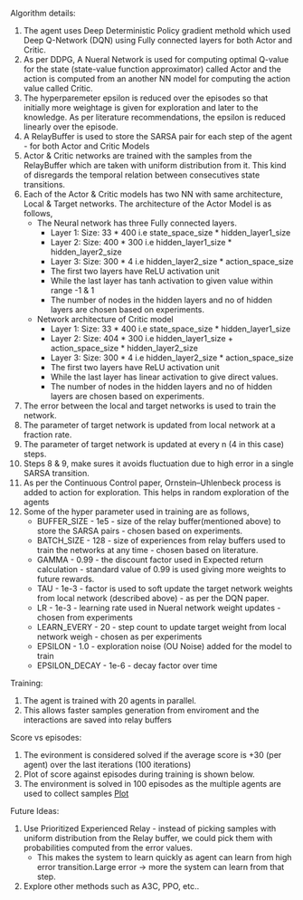 Algorithm details:
1. The agent uses Deep Deterministic Policy gradient methold which used Deep Q-Network (DQN) using Fully connected layers for both Actor and Critic.
2. As per DDPG, A Nueral Network is used for computing optimal Q-value for the state (state-value function approximator) called Actor and the action is
    computed from an another NN model for computing the action value called Critic.
3. The hyperparemeter epsilon is reduced over the episodes so that initially more weightage is given for exploration and later to the knowledge. As per literature recommendations,
   the epsilon is reduced linearly over the episode.
4. A RelayBuffer is used to store the SARSA pair for each step of the agent - for both Actor and Critic Models
5. Actor & Critic networks are trained with the samples from the RelayBuffer which are taken with uniform distribution from it. This kind of disregards the temporal relation between consecutives state transitions.
6. Each of the Actor & Critic models has two NN with same architecture, Local & Target networks. The architecture of the Actor Model is as follows,
    * The Neural network has three Fully connected layers.
      * Layer 1: Size: 33 * 400 i.e state_space_size * hidden_layer1_size
      * Layer 2: Size: 400 * 300 i.e hidden_layer1_size * hidden_layer2_size
      * Layer 3: Size: 300 * 4 i.e hidden_layer2_size * action_space_size
      * The first two layers have ReLU activation unit
      * While the last layer has tanh activation to given value within range -1 & 1
      * The number of nodes in the hidden layers and no of hidden layers are chosen based on experiments.
    * Network architecture of Critic model
      * Layer 1: Size: 33 * 400 i.e state_space_size * hidden_layer1_size
      * Layer 2: Size: 404 * 300 i.e hidden_layer1_size + action_space_size * hidden_layer2_size
      * Layer 3: Size: 300 * 4 i.e hidden_layer2_size * action_space_size
      * The first two layers have ReLU activation unit
      * While the last layer has linear activation to give direct values.
      * The number of nodes in the hidden layers and no of hidden layers are chosen based on experiments.
7. The error between the local and target networks is used to train the network.
8. The parameter of target network is updated from local network at a fraction rate.
9. The parameter of target network is updated at every n (4 in this case) steps.
10. Steps 8 & 9, make sures it avoids fluctuation due to high error in a single SARSA transition.
11. As per the Continuous Control paper,  Ornstein–Uhlenbeck process is added to action for exploration. This helps in random exploration of the agents
12. Some of the hyper parameter used in training are as follows,
    * BUFFER_SIZE - 1e5 - size of the relay buffer(mentioned above) to store the SARSA pairs - chosen based on experiments.
    * BATCH_SIZE - 128 - size of experiences from relay buffers used to train the networks at any time - chosen based on literature.
    * GAMMA - 0.99 - the discount factor used in Expected return calculation - standard value of 0.99 is used giving more weights to future rewards.
    * TAU - 1e-3 - factor is used to soft update the target network weights from local network (described above) - as per the DQN paper.
    * LR - 1e-3 - learning rate used in Nueral network weight updates - chosen from experiments
    * LEARN_EVERY - 20 - step count to update target weight from local network weigh - chosen as per experiments
    * EPSILON - 1.0 - exploration noise (OU Noise) added for the model to train
    * EPSILON_DECAY - 1e-6 - decay factor over time

Training:
  1. The agent is trained with 20 agents in parallel.
  2. This allows faster samples generation from enviroment and the interactions are saved into relay buffers

Score vs episodes:
  1. The evironment is considered solved if the average score is +30 (per agent) over the last iterations (100 iterations)
  2. Plot of score against episodes during training is shown below.
  3. The environment is solved in 100 episodes as the multiple agents are used to collect samples
  [Plot]()

Future Ideas:
  1. Use Prioritized Experienced Relay - instead of picking samples with uniform distribution from the Relay buffer, we could pick them with probabilities computed from the error values.
     * This makes the system to learn quickly as agent can learn from high error transition.Large error -> more the system can learn from that step.
  2. Explore other methods such as A3C, PPO, etc..
